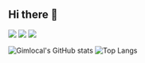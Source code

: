 ## Hi there 👋

<img src="https://img.shields.io/badge/c++-00599C?style=for-the-badge&logo=cplusplus&logoColor=white" />
<img src="https://img.shields.io/badge/javaScript-F7DF1E?style=for-the-badge&logo=javascript&logoColor=black" />
<img src="https://img.shields.io/badge/unity-#808080?style=for-the-badge&logo=unity&logoColor=black" />
<br>




![Gimlocal's GitHub stats](https://github-readme-stats.vercel.app/api?username=Gimlocal&show_icons=true&theme=radical)
![Top Langs](https://github-readme-stats.vercel.app/api/top-langs/?username=anuraghazra&layout=compact)


<!--
**Gimlocal/Gimlocal** is a ✨ _special_ ✨ repository because its `README.md` (this file) appears on your GitHub profile.

Here are some ideas to get you started:

- 🔭 I’m currently working on ...
- 🌱 I’m currently learning ...
- 👯 I’m looking to collaborate on ...
- 🤔 I’m looking for help with ...
- 💬 Ask me about ...
- 📫 How to reach me: ...
- 😄 Pronouns: ...
- ⚡ Fun fact: ...
-->
